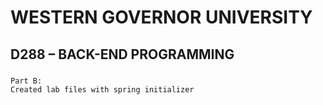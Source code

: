 # WESTERN GOVERNOR UNIVERSITY 
## D288 – BACK-END PROGRAMMING

###
```
Part B:
Created lab files with spring initializer
```
